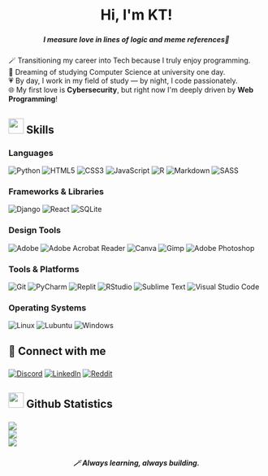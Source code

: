 <h1 align="center">
 Hi, I'm KT!
</h1> 

###

<h5 align="center"><i>I measure love in lines of logic and meme references🚀</i></h5>

###

🪄 Transitioning my career into Tech because I truly enjoy programming.  
🩵 Dreaming of studying Computer Science at university one day.  
💗 By day, I work in my field of study — by night, I code passionately.  
🌐 My first love is **Cybersecurity**, but right now I'm deeply driven by **Web Programming**!

###

<h2 align="left"> <img src="https://media2.giphy.com/media/QssGEmpkyEOhBCb7e1/giphy.gif?cid=ecf05e47a0n3gi1bfqntqmob8g9aid1oyj2wr3ds3mg700bl&rid=giphy.gif" width ="30"> Skills</h2>

###

 ### Languages
![Python](https://img.shields.io/badge/python-3670A0?style=for-the-badge&logo=python&logoColor=ffdd54) ![HTML5](https://img.shields.io/badge/html5-%23E34F26.svg?style=for-the-badge&logo=html5&logoColor=white) ![CSS3](https://img.shields.io/badge/css3-%231572B6.svg?style=for-the-badge&logo=css3&logoColor=white) ![JavaScript](https://img.shields.io/badge/javascript-%23323330.svg?style=for-the-badge&logo=javascript&logoColor=%23F7DF1E) ![R](https://img.shields.io/badge/r-%23276DC3.svg?style=for-the-badge&logo=r&logoColor=white) ![Markdown](https://img.shields.io/badge/markdown-%23000000.svg?style=for-the-badge&logo=markdown&logoColor=white) ![SASS](https://img.shields.io/badge/SASS-hotpink.svg?style=for-the-badge&logo=SASS&logoColor=white)

 ### Frameworks & Libraries
![Django](https://img.shields.io/badge/django-%23092E20.svg?style=for-the-badge&logo=django&logoColor=white) ![React](https://img.shields.io/badge/react-%2320232a.svg?style=for-the-badge&logo=react&logoColor=%2361DAFB) ![SQLite](https://img.shields.io/badge/sqlite-%2307405e.svg?style=for-the-badge&logo=sqlite&logoColor=white)

 ### Design Tools 
![Adobe](https://img.shields.io/badge/adobe-%23FF0000.svg?style=for-the-badge&logo=adobe&logoColor=white) ![Adobe Acrobat Reader](https://img.shields.io/badge/Adobe%20Acrobat%20Reader-EC1C24.svg?style=for-the-badge&logo=Adobe%20Acrobat%20Reader&logoColor=white) ![Canva](https://img.shields.io/badge/Canva-%2300C4CC.svg?style=for-the-badge&logo=Canva&logoColor=white) ![Gimp](https://img.shields.io/badge/Gimp-657D8B?style=for-the-badge&logo=gimp&logoColor=FFFFFF) ![Adobe Photoshop](https://img.shields.io/badge/adobe%20photoshop-%2331A8FF.svg?style=for-the-badge&logo=adobe%20photoshop&logoColor=white) 

 ### Tools & Platforms
![Git](https://img.shields.io/badge/git-%23F05033.svg?style=for-the-badge&logo=git&logoColor=white) ![PyCharm](https://img.shields.io/badge/pycharm-143?style=for-the-badge&logo=pycharm&logoColor=black&color=black&labelColor=green) ![Replit](https://img.shields.io/badge/Replit-DD1200?style=for-the-badge&logo=Replit&logoColor=white) ![RStudio](https://img.shields.io/badge/RStudio-4285F4?style=for-the-badge&logo=rstudio&logoColor=white) ![Sublime Text](https://img.shields.io/badge/sublime_text-%23575757.svg?style=for-the-badge&logo=sublime-text&logoColor=important) ![Visual Studio Code](https://img.shields.io/badge/Visual%20Studio%20Code-0078d7.svg?style=for-the-badge&logo=visual-studio-code&logoColor=white) 

 ### Operating Systems
![Linux](https://img.shields.io/badge/Linux-FCC624?style=for-the-badge&logo=linux&logoColor=black) ![Lubuntu](https://img.shields.io/badge/-Lubuntu-%230065C2?style=for-the-badge&logo=lubuntu&logoColor=white) ![Windows](https://img.shields.io/badge/Windows-0078D6?style=for-the-badge&logo=windows&logoColor=white)

###

<h2 align="left">💬 Connect with me</h2>

###

[![Discord](https://img.shields.io/badge/Discord-%237289DA.svg?logo=discord&logoColor=white)](https://discord.gg/kaiteahmad) [![LinkedIn](https://img.shields.io/badge/LinkedIn-%230077B5.svg?logo=linkedin&logoColor=white)](https://linkedin.com/in/kauthar-ahmad-0b2941226) [![Reddit](https://img.shields.io/badge/Reddit-%23FF4500.svg?logo=Reddit&logoColor=white)](https://reddit.com/user/ScaryGold9641)

###

<h2 align="left"> <img src="https://media.giphy.com/media/iY8CRBdQXODJSCERIr/giphy.gif" width="30"> Github Statistics</h2>

###

![](https://github-readme-stats.vercel.app/api?username=kaucodes&theme=dark&hide_border=false&include_all_commits=false&count_private=false)<br/>
![](https://nirzak-streak-stats.vercel.app/?user=kaucodes&theme=dark&hide_border=false)<br/>
![](https://github-readme-stats.vercel.app/api/top-langs/?username=kaucodes&theme=dark&hide_border=false&include_all_commits=false&count_private=false&layout=compact)

###
 <h5 align="center"><i>🪄 Always learning, always building.</i></h5>

###
